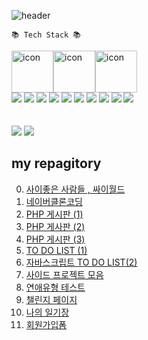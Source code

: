 ![header](https://capsule-render.vercel.app/api?type=waving&color=auto&height=300&section=header&text=HongDawww&fontSize=90&animation=fadeIn&fontAlignY=38&desc=&descAlignY=51&descAlign=62)




	📚 Tech Stack 📚

<div style="display: flex; align-items: flex-start;">
<img src="https://techstack-generator.vercel.app/js-icon.svg" alt="icon" width="67" height="67" />
	<img src="https://techstack-generator.vercel.app/react-icon.svg" alt="icon" width="67" height="67" />
	<img src="https://techstack-generator.vercel.app/redux-icon.svg" alt="icon" width="67" height="67" />
</div>
  
<div>
  <img src="https://img.shields.io/badge/html5-E34F26?style=for-the-badge&logo=html5&logoColor=white"> 
  <img src="https://img.shields.io/badge/css-1572B6?style=for-the-badge&logo=css3&logoColor=white">
  <img src="https://img.shields.io/badge/github-181717?style=for-the-badge&logo=github&logoColor=white">
  <img src="https://img.shields.io/badge/PHP-777BB4?style=for-the-badge&logo=php&logoColor=white">
  <img src="https://img.shields.io/badge/Figma-F24E1E?style=for-the-badge&logo=Figma&logoColor=white">
  <img src="https://img.shields.io/badge/Slack-4A154B?style=for-the-badge&logo=Slack&logoColor=white">
  <img src="https://img.shields.io/badge/Notion-000000?style=for-the-badge&logo=Slack&logoColor=black">
  <img src="https://img.shields.io/badge/VisualStudio-5C2D91?style=for-the-badge&logo=Slack&logoColor=white">
  <img src="https://img.shields.io/badge/javascript-F7DF1E?style=for-the-badge&logo=javascript&logoColor=black">
  <img src="https://img.shields.io/badge/mariaDB-003545?style=for-the-badge&logo=mariaDB&logoColor=white">
</div>
<br>
<br>
<div>
  <img src="https://github-readme-stats.vercel.app/api/top-langs/?username=HongDawww&layout=compact">
  <img src="https://github-readme-stats.vercel.app/api?username=HongDawww&show_icons=true">
</div>


 ## my repagitory
0. [사이좋은 사람들 , 싸이월드](https://github.com/HongDawww/self-project.git)
1. [네이버클론코딩](https://github.com/HongDawww/naiver.git)
2. [PHP 게시판 (1)](https://github.com/HongDawww/bbs.git)
3. [PHP 게사판 (2)](https://github.com/HongDawww/miniboard.git)
4. [PHP 게시판 (3)](https://github.com/HongDawww/tbl_member_.git)
5. [TO DO LIST (1)](http://112.222.157.156:6004/main.php)
6. [자바스크립트 TO DO LIST(2)](https://hongdawww.github.io/todolist/JS_TODOLIST/html/index.html)
7. [사이드 프로젝트 모음](https://github.com/HongDawww/SIDE-PROJECT-COLLECTION.git)
8. [연애유형 테스트](https://12lovetypetest12.netlify.app)
9. [챌린지 페이지](https://hongdawww.github.io/challenge-page/callenge-page/index.html)
10. [나의 일기장](https://github.com/HongDawww/self-project/tree/main/my-diary)
11. [회원가입폼](https://github.com/HongDawww/self-project/tree/main/sign-in)


   





